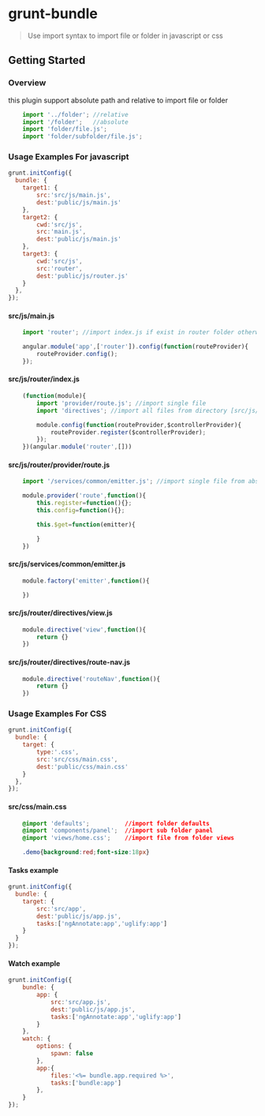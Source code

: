 # grunt-bundle

> Use import syntax to import file or folder in javascript or css

## Getting Started
### Overview

this plugin support absolute path and relative to import file or folder

```js
    import '../folder'; //relative
    import '/folder';   //absolute
    import 'folder/file.js';
    import 'folder/subfolder/file.js';
```

### Usage Examples For javascript

```js
grunt.initConfig({
  bundle: {
    target1: {
        src:'src/js/main.js',
        dest:'public/js/main.js'
    },
    target2: {
        cwd:'src/js',
        src:'main.js',
        dest:'public/js/main.js'
    },
    target3: {
        cwd:'src/js',
        src:'router',
        dest:'public/js/router.js'
    }
  },
});
```

#### src/js/main.js
```js
    import 'router'; //import index.js if exist in router folder otherwise will import all from folder

    angular.module('app',['router']).config(function(routeProvider){
        routeProvider.config();
    });
```

#### src/js/router/index.js
```js
    (function(module){
        import 'provider/route.js'; //import single file
        import 'directives'; //import all files from directory [src/js/router/directives] if index.js not exist

        module.config(function(routeProvider,$controllerProvider){
            routeProvider.register($controllerProvider);
        });
    })(angular.module('router',[]))
```

#### src/js/router/provider/route.js
```js
    import '/services/common/emitter.js'; //import single file from absolute path

    module.provider('route',function(){
        this.register=function(){};
        this.config=function(){};

        this.$get=function(emitter){

        }
    })
```

#### src/js/services/common/emitter.js
```js
    module.factory('emitter',function(){

    })
```

#### src/js/router/directives/view.js
```js
    module.directive('view',function(){
        return {}
    })
```

#### src/js/router/directives/route-nav.js
```js
    module.directive('routeNav',function(){
        return {}
    })
```

### Usage Examples For CSS

```js
grunt.initConfig({
  bundle: {
    target: {
        type:'.css',
        src:'src/css/main.css',
        dest:'public/css/main.css'
    }
  },
});
```

#### src/css/main.css
```css
    @import 'defaults';          //import folder defaults
    @import 'components/panel';  //import sub folder panel
    @import 'views/home.css';    //import file from folder views

    .demo{background:red;font-size:18px}
```

#### Tasks example
```js
grunt.initConfig({
  bundle: {
    target: {
        src:'src/app',
        dest:'public/js/app.js',
        tasks:['ngAnnotate:app','uglify:app']
    }
  }
});
```
#### Watch example
```js
grunt.initConfig({
    bundle: {
        app: {
            src:'src/app.js',
            dest:'public/js/app.js',
            tasks:['ngAnnotate:app','uglify:app']
        }
    },
    watch: {
        options: {
            spawn: false
        },
        app:{
            files:'<%= bundle.app.required %>',
            tasks:['bundle:app']
        },
    }
});
```